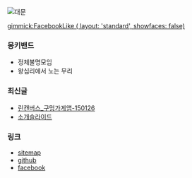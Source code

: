 ![대문](http://static.hdw.eweb4.com/media/wp_400/1/1/2492.jpg)

[gimmick:FacebookLike ( layout: 'standard', showfaces: false) ](https://www.facebook.com/groups/679419948759796)

### 몽키밴드
- 정체불명모임
- 왕십리에서 노는 무리

### 최신글
- [린캔버스_구멍가게앱-150126](doc/leancanvas.md)
- [소개슬라이드](http://mkbd.github.io/slide/mkbd)

### 링크
- [sitemap](doc/sitemap.md)
- [github](https://github.com/mkbd/mkbd.github.io)
- [facebook ](https://www.facebook.com/groups/679419948759796)
